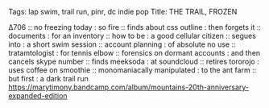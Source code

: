 Tags: lap swim, trail run, pinr, dc indie pop
Title: THE TRAIL, FROZEN
  
∆706 :: no freezing today : so fire :: finds about css outline : then forgets it :: documents : for an inventory :: how to be : a good cellular citizen :: segues into : a short swim session :: account planning : of absolute no use :: tratamtologist : for tennis elbow :: forensics on dormant accounts : and then cancels skype number :: finds meeksoda : at soundcloud :: retires tororojo : uses coffee on smoothie :: monomaniacally manipulated : to the ant farm :: but first : a dark trail run  
<https://marytimony.bandcamp.com/album/mountains-20th-anniversary-expanded-edition>  